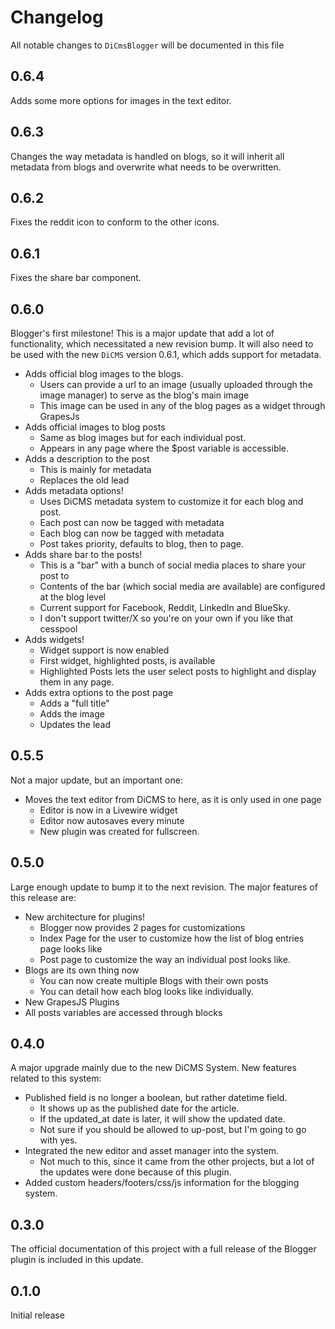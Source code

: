 # Changelog

All notable changes to `DiCmsBlogger` will be documented in this file

## 0.6.4
Adds some more options for images in the text editor.

## 0.6.3

Changes the way metadata is handled on blogs, so it will inherit all metadata 
from blogs and overwrite what needs to be overwritten.


## 0.6.2

Fixes the reddit icon to conform to the other icons.

## 0.6.1

Fixes the share bar component.

## 0.6.0

Blogger's first milestone! This is a major update that add a lot of functionality, 
which necessitated a new revision bump. It will also need to be used with the new
`DiCMS` version 0.6.1, which adds support for metadata.

* Adds official blog images to the blogs.
  * Users can provide a url to an image (usually uploaded through the image manager)
to serve as the blog's main image
  * This image can be used in any of the blog pages as a widget through GrapesJs
* Adds official images to blog posts
  * Same as blog images but for each individual post.
  * Appears in any page where the $post variable is accessible.
* Adds a description to the post
  * This is mainly for metadata
  * Replaces the old lead
* Adds metadata options!
  * Uses DiCMS metadata system to customize it for each blog and post.
  * Each post can now be tagged with metadata
  * Each blog can now be tagged with metadata
  * Post takes priority, defaults to blog, then to page.
* Adds share bar to the posts!
  * This is a "bar" with a bunch of social media places to share your post to
  * Contents of the bar (which social media are available) are configured at the blog level
  * Current support for Facebook, Reddit, LinkedIn and BlueSky.
  * I don't support twitter/X so you're on your own if you like that cesspool
* Adds widgets!
  * Widget support is now enabled
  * First widget, highlighted posts, is available
  * Highlighted Posts lets the user select posts to highlight and display them in any page.
* Adds extra options to the post page
  * Adds a "full title"
  * Adds the image
  * Updates the lead



## 0.5.5

Not a major update, but an important one:

* Moves the text editor from DiCMS to here, as it is only used in one page
  * Editor is now in a Livewire widget
  * Editor now autosaves every minute
  * New plugin was created for fullscreen.

## 0.5.0

Large enough update to bump it to the next revision.
The major features of this release are:

* New architecture for plugins!
  * Blogger now provides 2 pages for customizations
  * Index Page for the user to customize how the list of blog entries page looks like
  * Post page to customize the way an individual post looks like.
* Blogs are its own thing now
  * You can now create multiple Blogs with their own posts
  * You can detail how each blog looks like individually.
* New GrapesJS Plugins
* All posts variables are accessed through blocks 

## 0.4.0

A major upgrade mainly due to the new DiCMS System. New features related to this system:

* Published field is no longer a boolean, but rather datetime field.
  * It shows up as the published date for the article.
  * If the updated_at date is later, it will show the updated date.
  * Not sure if you should be allowed to up-post, but I'm going to go with yes.
* Integrated the new editor and asset manager into the system.
  * Not much to this, since it came from the other projects, but a lot of the updates
  were done because of this plugin.
* Added custom headers/footers/css/js  information for the blogging system.

## 0.3.0

The official documentation of this project with a full release of the Blogger plugin is
included in this update.

## 0.1.0

Initial release
